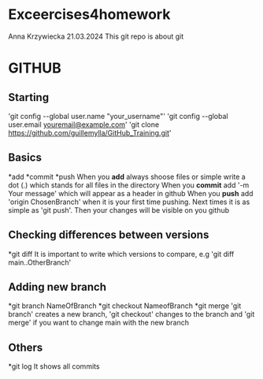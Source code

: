# Exceercises4homework
Anna Krzywiecka 21.03.2024 This git repo is about git
# GITHUB
## Starting
'git config --global user.name "your_username"'
'git config --global user.email youremail@example.com'
'git clone https://github.com/guillemylla/GitHub_Training.git'
## Basics 
*add
*commit
*push
When you **add** always shoose files or simple write a dot (.) which stands for all files in the directory
When you **commit** add '-m Your message' which will appear as a header in github 
When you **push** add 'origin ChosenBranch' when it is your first time pushing. Next times it is as simple as 'git push'. Then your changes will be visible on you github
## Checking differences between versions
*git diff
It is important to write which versions to compare, e.g 'git diff main..OtherBranch'
## Adding new branch 
*git branch NameOfBranch
*git checkout NameofBranch
*git merge
'git branch' creates a new branch, 'git checkout' changes to the branch and 'git merge' if you want to change main with the new branch
## Others
*git log
It shows all commits
